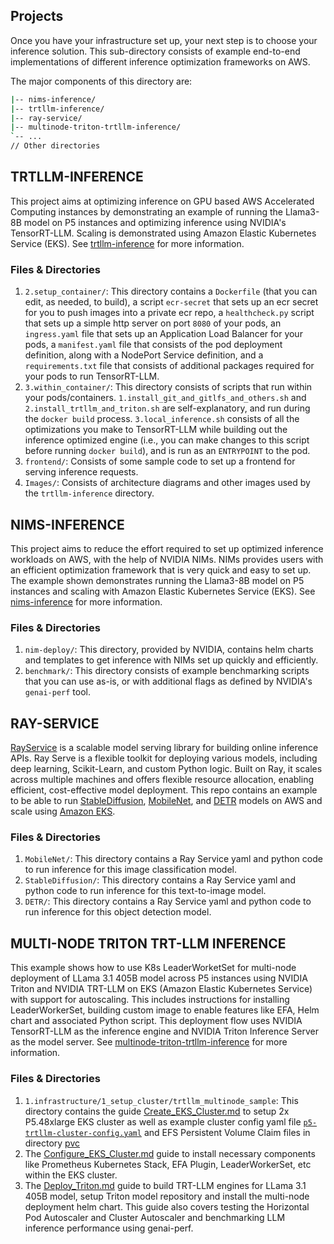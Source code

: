 ## Projects

Once you have your infrastructure set up, your next step is to choose your inference solution. This sub-directory consists of example end-to-end implementations of different inference optimization frameworks on AWS.

The major components of this directory are:
```bash
|-- nims-inference/                      
|-- trtllm-inference/ 
|-- ray-service/                
|-- multinode-triton-trtllm-inference/
`-- ...
// Other directories
```

## TRTLLM-INFERENCE

This project aims at optimizing inference on GPU based AWS Accelerated Computing instances by demonstrating an example of running the Llama3-8B model on P5 instances and optimizing inference using NVIDIA's TensorRT-LLM. Scaling is demonstrated using Amazon Elastic Kubernetes Service (EKS).
See [trtllm-inference](https://github.com/aws-samples/awsome-inference/blob/main/trtllm-inference/README.md) for more information.

### Files & Directories
1. `2.setup_container/`: This directory contains a `Dockerfile` (that you can edit, as needed, to build), a script `ecr-secret` that sets up an ecr secret for you to push images into a private ecr repo, a `healthcheck.py` script that sets up a simple http server on port `8080` of your pods, an `ingress.yaml` file that sets up an Application Load Balancer for your pods, a `manifest.yaml` file that consists of the pod deployment definition, along with a NodePort Service definition, and a `requirements.txt` file that consists of additional packages required for your pods to run TensorRT-LLM.
2. `3.within_container/`: This directory consists of scripts that run within your pods/containers. `1.install_git_and_gitlfs_and_others.sh` and `2.install_trtllm_and_triton.sh` are self-explanatory, and run during the `docker build` process. `3.local_inference.sh` consists of all the optimizations you make to TensorRT-LLM while building out the inference optimized engine (i.e., you can make changes to this script before running `docker build`), and is run as an `ENTRYPOINT` to the pod.
3. `frontend/`: Consists of some sample code to set up a frontend for serving inference requests.
4. `Images/`: Consists of architecture diagrams and other images used by the `trtllm-inference` directory.

## NIMS-INFERENCE

This project aims to reduce the effort required to set up optimized inference workloads on AWS, with the help of NVIDIA NIMs. NIMs provides users with an efficient optimization framework that is very quick and easy to set up. The example shown demonstrates running the Llama3-8B model on P5 instances and scaling with Amazon Elastic Kubernetes Service (EKS). See [nims-inference](https://github.com/aws-samples/awsome-inference/blob/main/nims-inference/README.md) for more information.

### Files & Directories
1. `nim-deploy/`: This directory, provided by NVIDIA, contains helm charts and templates to get inference with NIMs set up quickly and efficiently.
2. `benchmark/`: This directory consists of example benchmarking scripts that you can use as-is, or with additional flags as defined by NVIDIA's `genai-perf` tool.


## RAY-SERVICE

[RayService](https://docs.ray.io/en/latest/serve/index.html) is a scalable model serving library for building online inference APIs. Ray Serve is a flexible toolkit for deploying various models, including deep learning, Scikit-Learn, and custom Python logic. Built on Ray, it scales across multiple machines and offers flexible resource allocation, enabling efficient, cost-effective model deployment. This repo contains an example to be able to run [StableDiffusion](https://huggingface.co/stabilityai/stable-diffusion-2), [MobileNet](https://arxiv.org/abs/1801.04381), and [DETR](https://huggingface.co/docs/transformers/en/model_doc/detr) models on AWS and scale using [Amazon EKS](https://docs.aws.amazon.com/eks/latest/userguide/what-is-eks.html).
</p>

### Files & Directories
1. `MobileNet/`: This directory contains a Ray Service yaml and python code to run inference for this image classification model.
2. `StableDiffusion/`: This directory contains a Ray Service yaml and python code to run inference for this text-to-image model. 
3. `DETR/`: This directory contains a Ray Service yaml and python code to run inference for this object detection model.


## MULTI-NODE TRITON TRT-LLM INFERENCE

This example shows how to use K8s LeaderWorketSet for multi-node deployment of LLama 3.1 405B model across P5 instances using NVIDIA Triton and NVIDIA TRT-LLM on EKS (Amazon Elastic Kubernetes Service) with support for autoscaling. This includes instructions for installing LeaderWorkerSet, building custom image to enable features like EFA, Helm chart and associated Python script. This deployment flow uses NVIDIA TensorRT-LLM as the inference engine and NVIDIA Triton Inference Server as the model server. See [multinode-triton-trtllm-inference](2.projects/multinode-triton-trtllm-inference) for more information.


### Files & Directories
1. `1.infrastructure/1_setup_cluster/trtllm_multinode_sample`: This directory contains the guide [Create_EKS_Cluster.md](/1.infrastructure/1_setup_cluster/multinode-triton-trtllm-inference/Create_EKS_Cluster.md) to setup 2x P5.48xlarge EKS cluster as well as example cluster config yaml file [`p5-trtllm-cluster-config.yaml`](/1.infrastructure/1_setup_cluster/multinode-triton-trtllm-inference/p5-trtllm-cluster-config.yaml) and EFS Persistent Volume Claim files in directory [pvc](/1.infrastructure/1_setup_cluster/multinode-triton-trtllm-inference/pvc)
2. The [Configure_EKS_Cluster.md](./Configure_EKS_Cluster.md) guide to install necessary components like Prometheus Kubernetes Stack, EFA Plugin, LeaderWorkerSet, etc within the EKS cluster.
3. The [Deploy_Triton.md](./Deploy_Triton.md) guide to build TRT-LLM engines for LLama 3.1 405B model, setup Triton model repository and install the multi-node deployment helm chart. This guide also covers testing the Horizontal Pod Autoscaler and Cluster Autoscaler and benchmarking LLM inference performance using genai-perf.
